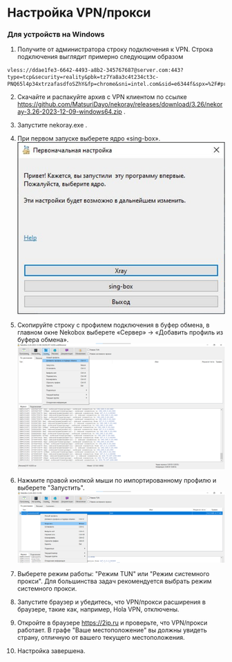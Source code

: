 # Настройка VPN/прокси

### Для устройств на Windows

1. Получите от администратора строку подключения к VPN.
Строка подключения выглядит примерно следующим образом
```
vless://ddae1fe3-6642-4493-a8b2-345767687@server.com:443?type=tcp&security=reality&pbk=tz7Ya8a3c4t234ct3c-PNQ65l4p34xtrzafasdfoSZhY&fp=chrome&sni=intel.com&sid=e6344f&spx=%2F#profile
```
2.	Скачайте и распакуйте архив с  VPN клиентом по ссылке https://github.com/MatsuriDayo/nekoray/releases/download/3.26/nekoray-3.26-2023-12-09-windows64.zip .
3.	Запустите nekoray.exe .
4.	При первом запуске выберете ядро «sing-box».
![alt text](image.png)

5.	Скопируйте строку с профилем подключения в буфер обмена, в главном окне Nekobox выберете «Сервер» -> «Добавить профиль из буфера обмена».
 ![alt text](image-1.png)
6.  Нажмите правой кнопкой мыши по импортированному профилю и выберете "Запустить".
![alt text](image-2.png)
7. Выберете режим работы: "Режим TUN" или "Режим системного прокси". Для большинства задач рекомендуется выбрать режим системного прокси.
8. Запустите браузер и убедитесь, что VPN/прокси расширения в браузере, такие как, например, Hola VPN, отключены.
9. Откройте в браузере https://2ip.ru и проверьте, что VPN/прокси работает. В графе "Ваше местоположение" вы должны увидеть страну, отличную от вашего текущего местоположения.
10. Настройка завершена.